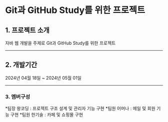 # Git과 GitHub Study를 위한 프로젝트

## 1. 프로젝트 소개
자바 웹 개발을 주제로 Git과 GitHub Study를 위한 프로젝트
___

## 2. 개발기간
2024년 04월 18일 ~ 2024년 05월 01일
___

### 3. 멤버구성
*팀장 왕코딩 : 프로젝트 구조 설계 및 관리자 기능 구현
*팀원 어머나 : 메일 및 회원 기능 구현
*팀원 한기술 : 카페 및 쇼핑몰 구현
